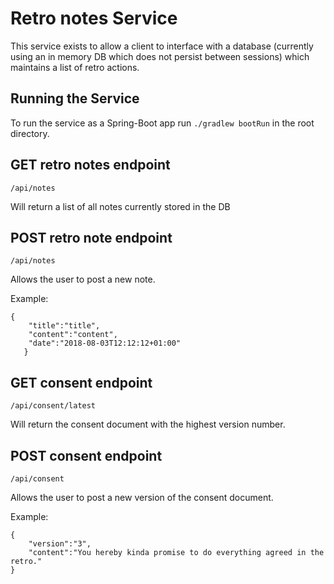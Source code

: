 # Retro notes Service
This service exists to allow a client to interface with a database (currently using an in memory DB which does not persist between sessions) which maintains a list of retro actions.

## Running the Service

To run the service as a Spring-Boot app run ```./gradlew bootRun``` in the root directory.


## GET retro notes endpoint
```/api/notes```

Will return a list of all notes currently stored in the DB

## POST retro note endpoint
```/api/notes```

Allows the user to post a new note.

Example:
```
{
   	"title":"title",
   	"content":"content",
   	"date":"2018-08-03T12:12:12+01:00"
   }
```

## GET consent endpoint
```/api/consent/latest```

Will return the consent document with the highest version number.

## POST consent endpoint
```/api/consent```

Allows the user to post a new version of the consent document.

Example:
```
{
	"version":"3",
	"content":"You hereby kinda promise to do everything agreed in the retro."
}
```

